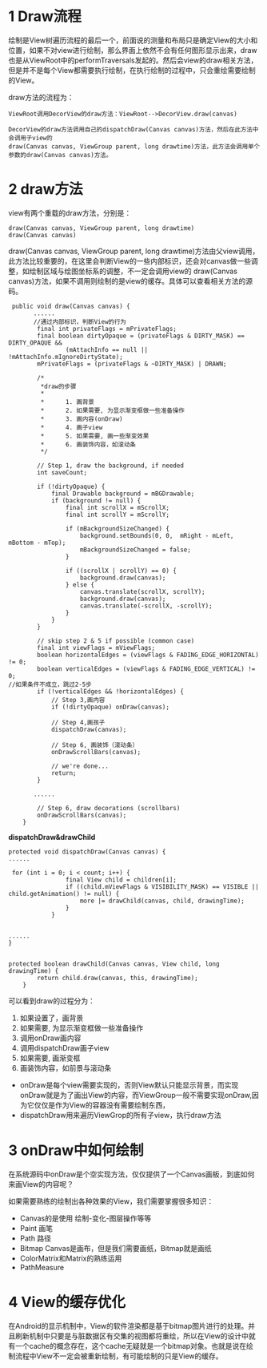 # 1 Draw流程


绘制是View树遍历流程的最后一个，前面说的测量和布局只是确定View的大小和位置，如果不对view进行绘制，那么界面上依然不会有任何图形显示出来，draw也是从ViewRoot中的performTraversals发起的。然后会view的draw相关方法，但是并不是每个View都需要执行绘制，在执行绘制的过程中，只会重绘需要绘制的View。

draw方法的流程为：

    ViewRoot调用DecorView的draw方法：ViewRoot-->DecorView.draw(canvas)
    
    DecorView的draw方法调用自己的dispatchDraw(Canvas canvas)方法，然后在此方法中会调用子view的
    draw(Canvas canvas, ViewGroup parent, long drawtime)方法，此方法会调用单个参数的draw(Canvas canvas)方法。



# 2 draw方法

view有两个重载的draw方法，分别是：

    draw(Canvas canvas, ViewGroup parent, long drawtime)
    draw(Canvas canvas)
    
draw(Canvas canvas, ViewGroup parent, long drawtime)方法由父view调用，此方法比较重要的，在这里会判断View的一些内部标识，还会对canvas做一些调整，如绘制区域与绘图坐标系的调整，不一定会调用view的 draw(Canvas canvas)方法，如果不调用则绘制的是view的缓存。具体可以查看相关方法的源码。







     public void draw(Canvas canvas) {
           ......
           //通过内部标识，判断View的行为
            final int privateFlags = mPrivateFlags;
            final boolean dirtyOpaque = (privateFlags & DIRTY_MASK) == DIRTY_OPAQUE &&
                    (mAttachInfo == null || !mAttachInfo.mIgnoreDirtyState);
            mPrivateFlags = (privateFlags & ~DIRTY_MASK) | DRAWN;
    
            /*
             *draw的步骤
             *
             *      1. 画背景
             *      2. 如果需要, 为显示渐变框做一些准备操作
             *      3. 画内容(onDraw)
             *      4. 画子view
             *      5. 如果需要, 画一些渐变效果
             *      6. 画装饰内容，如滚动条
             */
    
            // Step 1, draw the background, if needed
            int saveCount;
    
            if (!dirtyOpaque) {
                final Drawable background = mBGDrawable;
                if (background != null) {
                    final int scrollX = mScrollX;
                    final int scrollY = mScrollY;
    
                    if (mBackgroundSizeChanged) {
                        background.setBounds(0, 0,  mRight - mLeft, mBottom - mTop);
                        mBackgroundSizeChanged = false;
                    }
    
                    if ((scrollX | scrollY) == 0) {
                        background.draw(canvas);
                    } else {
                        canvas.translate(scrollX, scrollY);
                        background.draw(canvas);
                        canvas.translate(-scrollX, -scrollY);
                    }
                }
            }
    
            // skip step 2 & 5 if possible (common case)
            final int viewFlags = mViewFlags;
            boolean horizontalEdges = (viewFlags & FADING_EDGE_HORIZONTAL) != 0;
            boolean verticalEdges = (viewFlags & FADING_EDGE_VERTICAL) != 0;
    //如果条件不成立，跳过2-5步
            if (!verticalEdges && !horizontalEdges) {
                // Step 3,画内容
                if (!dirtyOpaque) onDraw(canvas);
    
                // Step 4,画孩子
                dispatchDraw(canvas);
    
                // Step 6, 画装饰（滚动条）
                onDrawScrollBars(canvas);
    
                // we're done...
                return;
            }
    
           ......
    
            // Step 6, draw decorations (scrollbars)
            onDrawScrollBars(canvas);
        }
        

**dispatchDraw&drawChild**

    protected void dispatchDraw(Canvas canvas) {
    ......
    
     for (int i = 0; i < count; i++) {
                    final View child = children[i];
                    if ((child.mViewFlags & VISIBILITY_MASK) == VISIBLE || child.getAnimation() != null) {
                        more |= drawChild(canvas, child, drawingTime);
                    }
                }
                               
                               
    ......
    }
                               
    
    protected boolean drawChild(Canvas canvas, View child, long drawingTime) {
            return child.draw(canvas, this, drawingTime);
        }





可以看到draw的过程分为：
1. 如果设置了，画背景
2. 如果需要, 为显示渐变框做一些准备操作
3. 调用onDraw画内容
4. 调用dispatchDraw画子view
5. 如果需要, 画渐变框
6. 画装饰内容，如前景与滚动条




- onDraw是每个view需要实现的，否则View默认只能显示背景，而实现onDraw就是为了画出View的内容，而ViewGroup一般不需要实现onDraw,因为它仅仅是作为View的容器没有需要绘制东西，
- dispatchDraw用来遍历ViewGrop的所有子view，执行draw方法



# 3 onDraw中如何绘制

在系统源码中onDraw是个空实现方法，仅仅提供了一个Canvas画板，到底如何来画View的内容呢？

如果需要熟练的绘制出各种效果的View，我们需要掌握很多知识：

- Canvas的是使用 绘制-变化-图层操作等等
- Paint 画笔
- Path 路径
- Bitmap Canvas是画布，但是我们需要画纸，Bitmap就是画纸
- ColorMatrix和Matrix的熟练运用
- PathMeasure






# 4 View的缓存优化

在Android的显示机制中，View的软件渲染都是基于bitmap图片进行的处理。并且刷新机制中只要是与脏数据区有交集的视图都将重绘，所以在View的设计中就有一个cache的概念存在，这个cache无疑就是一个bitmap对象。也就是说在绘制流程中View不一定会被重新绘制，有可能绘制的只是View的缓存。





















